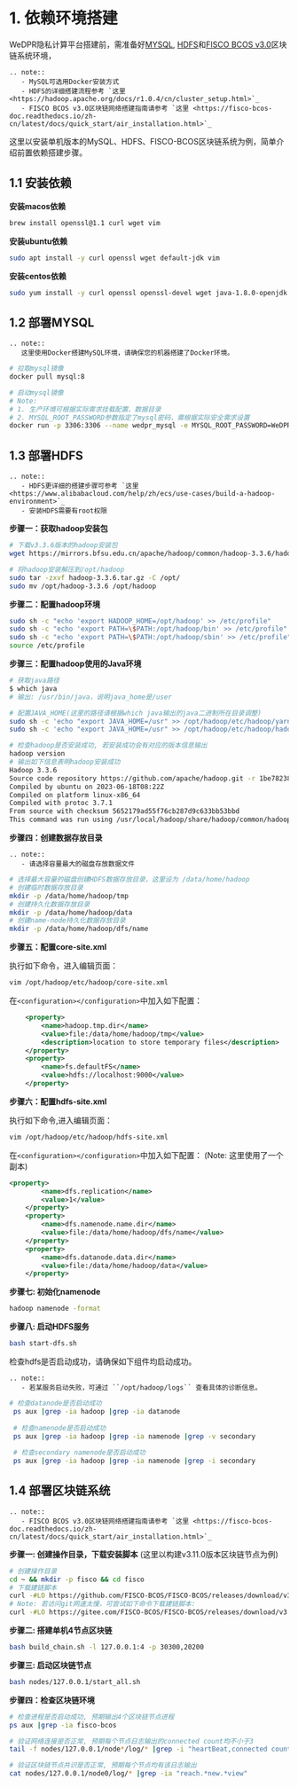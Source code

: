# 1. 依赖环境搭建


WeDPR隐私计算平台搭建前，需准备好[MYSQL](https://hub.docker.com/_/mysql), [HDFS](https://github.com/apache/hadoop/tree/trunk)和[FISCO BCOS v3.0]((https://fisco-bcos-doc.readthedocs.io/zh-cn/latest/index.html))区块链系统环境，

```eval_rst
.. note::
   - MySQL可选用Docker安装方式
   - HDFS的详细搭建流程参考 `这里 <https://hadoop.apache.org/docs/r1.0.4/cn/cluster_setup.html>`_ 
   - FISCO BCOS v3.0区块链网络搭建指南请参考 `这里 <https://fisco-bcos-doc.readthedocs.io/zh-cn/latest/docs/quick_start/air_installation.html>`_
```

这里以安装单机版本的MySQL、HDFS、FISCO-BCOS区块链系统为例，简单介绍前置依赖搭建步骤。

## 1.1 安装依赖

**安装macos依赖**

```bash
brew install openssl@1.1 curl wget vim
```

**安装ubuntu依赖**

```bash
sudo apt install -y curl openssl wget default-jdk vim
```

**安装centos依赖**

```bash
sudo yum install -y curl openssl openssl-devel wget java-1.8.0-openjdk vim
```

## 1.2 部署MYSQL

```eval_rst
.. note::
   这里使用Docker搭建MySQL环境，请确保您的机器搭建了Docker环境。
```

```bash
# 拉取mysql镜像
docker pull mysql:8

# 启动mysql镜像
# Note: 
# 1. 生产环境可根据实际需求挂载配置、数据目录
# 2. MYSQL_ROOT_PASSWORD参数指定了mysql密码，需根据实际安全需求设置
docker run -p 3306:3306 --name wedpr_mysql -e MYSQL_ROOT_PASSWORD=WeDPR2024 -d mysql
```


## 1.3 部署HDFS

```eval_rst
.. note::
   - HDFS更详细的搭建步骤可参考 `这里 <https://www.alibabacloud.com/help/zh/ecs/use-cases/build-a-hadoop-environment>`_ 
   - 安装HDFS需要有root权限
```
**步骤一：获取hadoop安装包**

```bash
# 下载v3.3.6版本的hadoop安装包
wget https://mirrors.bfsu.edu.cn/apache/hadoop/common/hadoop-3.3.6/hadoop-3.3.6.tar.gz

# 将hadoop安装解压到/opt/hadoop
sudo tar -zxvf hadoop-3.3.6.tar.gz -C /opt/
sudo mv /opt/hadoop-3.3.6 /opt/hadoop
```

**步骤二：配置hadoop环境**

```bash
sudo sh -c "echo 'export HADOOP_HOME=/opt/hadoop' >> /etc/profile"
sudo sh -c "echo 'export PATH=\$PATH:/opt/hadoop/bin' >> /etc/profile"
sudo sh -c "echo 'export PATH=\$PATH:/opt/hadoop/sbin' >> /etc/profile"
source /etc/profile
```

**步骤三：配置hadoop使用的Java环境**

```bash
# 获取java路径
$ which java
# 输出: /usr/bin/java，说明java_home是/user

# 配置JAVA_HOME(这里的路径请根据which java输出的java二进制所在目录调整)
sudo sh -c 'echo "export JAVA_HOME=/usr" >> /opt/hadoop/etc/hadoop/yarn-env.sh'
sudo sh -c 'echo "export JAVA_HOME=/usr" >> /opt/hadoop/etc/hadoop/hadoop-env.sh'

# 检查hadoop是否安装成功, 若安装成功会有对应的版本信息输出
hadoop version
# 输出如下信息表明hadoop安装成功
Hadoop 3.3.6
Source code repository https://github.com/apache/hadoop.git -r 1be78238728da9266a4f88195058f08fd012bf9c
Compiled by ubuntu on 2023-06-18T08:22Z
Compiled on platform linux-x86_64
Compiled with protoc 3.7.1
From source with checksum 5652179ad55f76cb287d9c633bb53bbd
This command was run using /usr/local/hadoop/share/hadoop/common/hadoop-common-3.3.6.jar
```

**步骤四：创建数据存放目录**

```eval_rst
.. note::
   - 请选择容量最大的磁盘存放数据文件
```

```bash
# 选择最大容量的磁盘创建HDFS数据存放目录，这里设为 /data/home/hadoop
# 创建临时数据存放目录
mkdir -p /data/home/hadoop/tmp
# 创建持久化数据存放目录
mkdir -p /data/home/hadoop/data
# 创建name-node持久化数据存放目录
mkdir -p /data/home/hadoop/dfs/name
```

**步骤五：配置core-site.xml**

执行如下命令，进入编辑页面：

```bash
vim /opt/hadoop/etc/hadoop/core-site.xml
```

在`<configuration></configuration>`中加入如下配置：

```xml
    <property>
        <name>hadoop.tmp.dir</name>
        <value>file:/data/home/hadoop/tmp</value>
        <description>location to store temporary files</description>
    </property>
    <property>
        <name>fs.defaultFS</name>
        <value>hdfs://localhost:9000</value>
    </property>
```

**步骤六：配置hdfs-site.xml**

执行如下命令,进入编辑页面：
```bash
vim /opt/hadoop/etc/hadoop/hdfs-site.xml
```
在`<configuration></configuration>`中加入如下配置：
(Note: 这里使用了一个副本)

```xml
<property>
        <name>dfs.replication</name>
        <value>1</value>
    </property>
    <property>
        <name>dfs.namenode.name.dir</name>
        <value>file:/data/home/hadoop/dfs/name</value>
    </property>
    <property>
        <name>dfs.datanode.data.dir</name>
        <value>file:/data/home/hadoop/data</value>
    </property>
```

**步骤七: 初始化namenode**

```bash
hadoop namenode -format
```

**步骤八: 启动HDFS服务**

```bash
bash start-dfs.sh
```

检查hdfs是否启动成功，请确保如下组件均启动成功。

```eval_rst
.. note::
   - 若某服务启动失败，可通过 ``/opt/hadoop/logs`` 查看具体的诊断信息。
```

```bash
# 检查datanode是否启动成功
 ps aux |grep -ia hadoop |grep -ia datanode
 
 # 检查namenode是否启动成功
 ps aux |grep -ia hadoop |grep -ia namenode |grep -v secondary
 
 # 检查secondary namenode是否启动成功
 ps aux |grep -ia hadoop |grep -ia namenode |grep -i secondary
```

## 1.4 部署区块链系统

```eval_rst
.. note::
   - FISCO BCOS v3.0区块链网络搭建指南请参考 `这里 <https://fisco-bcos-doc.readthedocs.io/zh-cn/latest/docs/quick_start/air_installation.html>`_ 
```

**步骤一: 创建操作目录，下载安装脚本**
(这里以构建v3.11.0版本区块链节点为例)

```bash
# 创建操作目录
cd ~ && mkdir -p fisco && cd fisco
# 下载建链脚本
curl -#LO https://github.com/FISCO-BCOS/FISCO-BCOS/releases/download/v3.11.0/build_chain.sh && chmod u+x build_chain.sh
# Note: 若访问git网速太慢，可尝试如下命令下载建链脚本:
curl -#LO https://gitee.com/FISCO-BCOS/FISCO-BCOS/releases/download/v3.11.0/build_chain.sh && chmod u+x build_chain.sh
```
**步骤二: 搭建单机4节点区块链**

```bash
bash build_chain.sh -l 127.0.0.1:4 -p 30300,20200
```

**步骤三: 启动区块链节点**

```bash
bash nodes/127.0.0.1/start_all.sh
```

**步骤四：检查区块链环境**

```bash
# 检查进程是否启动成功, 预期输出4个区块链节点进程
ps aux |grep -ia fisco-bcos

# 验证网络连接是否正常, 预期每个节点日志输出的connected count均不小于3
tail -f nodes/127.0.0.1/node*/log/* |grep -i "heartBeat,connected count"

# 验证区块链节点共识是否正常, 预期每个节点均有该日志输出
cat nodes/127.0.0.1/node0/log/* |grep -ia "reach.*new.*view"
```